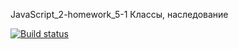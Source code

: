 JavaScript_2-homework_5-1 Классы, наследование

[![Build status](https://ci.appveyor.com/api/projects/status/829eqp8g41f2rdq4?svg=true)](https://ci.appveyor.com/project/AleksandrPetrov89/javascript-2-homework-5-1)